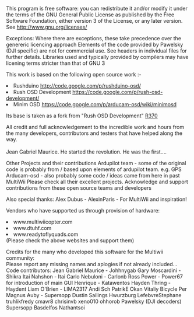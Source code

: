 This program is free software: you can redistribute it and/or modify it under the terms of the GNU General Public License as published by the Free Software Foundation, either version 3 of the License, or any later version. See http://www.gnu.org/licenses/

Exceptions:
Where there are exceptions, these take precedence over the genereric licencing approach
Elements of the code provided by Pawelsky (DJI specific) are not for commercial use. See headers in individual files for further details. Libraries used and typically provided by compilers may have licening terms stricter than that of GNU 3

This work is based on the following open source work :-
<li> Rushduino                 <a href='http://code.google.com/p/rushduino-osd/'>http://code.google.com/p/rushduino-osd/</a>
<li> Rush OSD Development      <a href='https://code.google.com/p/rush-osd-development/'>https://code.google.com/p/rush-osd-development/</a>
<li> Minim OSD                 <a href='https://code.google.com/p/arducam-osd/wiki/minimosd'>https://code.google.com/p/arducam-osd/wiki/minimosd</a>

Its base is taken as a fork from "Rush OSD Development" <a href='https://code.google.com/p/multiwii-osd/source/detail?r=370'>R370</a>

All credit and full acknowledgement to the incredible work and hours from the many developers, contributors and testers that have helped along the way.<br>
<br>
Jean Gabriel Maurice. He started the revolution. He was the first....<br>


Other Projects and their contributions
Ardupilot team - some of the original code is probably from / based upon elements of ardupilot team. e.g. GPS
Arducam-osd - also probably some code / ideas came from here in past
MultiWii
Please check all their excellent projects. 
Acknowledge and support contributions from these open source teams and developers

Also special thanks:
Alex Dubus - AlexinParis - For MultiWii and inspiration!

Vendors who have supported us through provision of hardware:
<li>www.multiwiicopter.com</a>
<li>www.dtuhf.com</a>
<li>www.readytoflyquads.com</a>
<br>
(Please check the above websites and support them)  

Credits for the many who developed this software for the Multiwii community:<br>
Please report any missing names and aplogies if not already included...<br>
Code contributors:
Jean Gabriel Maurice - Johhnygab
Gary Moscardini - Shikra
Itai Nahshon - Itai
Carlo Nebuloni - Carlonb
Ross Power - Power67 for introduction of main GUI
Henrique - Katawentos
Hayden Thring - Haydent
Liam O'Brien - LIMA2317
Andi Sch
PatrikE
Okan Vitaliy
Bicycle
Per Magnus Auby - Supersopp
Dustin Sailings
Hwurzburg
LefebvreStephane
truhlikfredy
cmavr8
chrisinvb
xeno010
ohhorob
Pawelsky (DJI decoders)
Supersopp
Basdelfos
Nathantsoi


